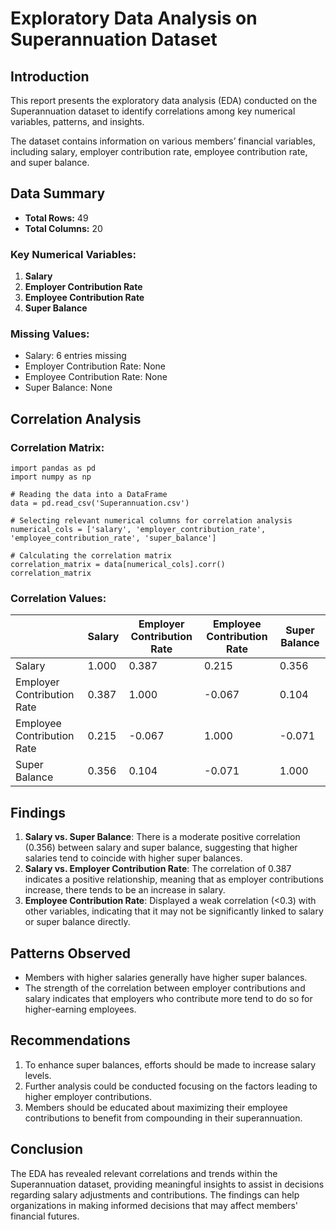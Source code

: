 # Exploratory Data Analysis on Superannuation Dataset

## Introduction
This report presents the exploratory data analysis (EDA) conducted on the Superannuation dataset to identify correlations among key numerical variables, patterns, and insights.

The dataset contains information on various members’ financial variables, including salary, employer contribution rate, employee contribution rate, and super balance.

## Data Summary
- **Total Rows:** 49
- **Total Columns:** 20

### Key Numerical Variables:
1. **Salary**
2. **Employer Contribution Rate**
3. **Employee Contribution Rate**
4. **Super Balance**

### Missing Values:
- Salary: 6 entries missing 
- Employer Contribution Rate: None
- Employee Contribution Rate: None
- Super Balance: None

## Correlation Analysis
### Correlation Matrix:
```
import pandas as pd
import numpy as np

# Reading the data into a DataFrame
data = pd.read_csv('Superannuation.csv')

# Selecting relevant numerical columns for correlation analysis
numerical_cols = ['salary', 'employer_contribution_rate', 'employee_contribution_rate', 'super_balance']

# Calculating the correlation matrix
correlation_matrix = data[numerical_cols].corr()
correlation_matrix
```
### Correlation Values:
|                     | Salary | Employer Contribution Rate | Employee Contribution Rate | Super Balance |
|---------------------|--------|--------------------------|---------------------------|---------------|
| Salary              | 1.000  | 0.387                    | 0.215                     | 0.356         |
| Employer Contribution Rate | 0.387  | 1.000                    | -0.067                   | 0.104         |
| Employee Contribution Rate | 0.215  | -0.067                   | 1.000                     | -0.071        |
| Super Balance       | 0.356  | 0.104                    | -0.071                    | 1.000         |

## Findings
1. **Salary vs. Super Balance**: There is a moderate positive correlation (0.356) between salary and super balance, suggesting that higher salaries tend to coincide with higher super balances.
2. **Salary vs. Employer Contribution Rate**: The correlation of 0.387 indicates a positive relationship, meaning that as employer contributions increase, there tends to be an increase in salary.
3. **Employee Contribution Rate**: Displayed a weak correlation (<0.3) with other variables, indicating that it may not be significantly linked to salary or super balance directly.

## Patterns Observed
- Members with higher salaries generally have higher super balances.
- The strength of the correlation between employer contributions and salary indicates that employers who contribute more tend to do so for higher-earning employees.

## Recommendations
1. To enhance super balances, efforts should be made to increase salary levels.
2. Further analysis could be conducted focusing on the factors leading to higher employer contributions.
3. Members should be educated about maximizing their employee contributions to benefit from compounding in their superannuation.

## Conclusion
The EDA has revealed relevant correlations and trends within the Superannuation dataset, providing meaningful insights to assist in decisions regarding salary adjustments and contributions. The findings can help organizations in making informed decisions that may affect members' financial futures.
